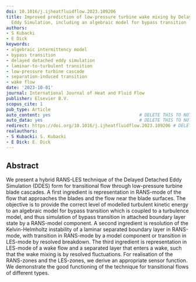 ```yaml
---
doi: 10.1016/j.ijheatfluidflow.2023.109206
title: Improved prediction of low-pressure turbine wake mixing by Delayed Detached
  Eddy Simulation, including an algebraic model for bypass transition
authors:
- S Kubacki
- E Dick
keywords:
- algebraic intermittency model
- bypass transition
- delayed detached eddy simulation
- laminar-to-turbulent transition
- low-pressure turbine cascade
- separation-induced transition
- wake flow
date: '2023-10-01'
journal: International Journal of Heat and Fluid Flow
publisher: Elsevier B.V.
scopus_cite: 1
pub_type: Article
auto_content: yes                                  # DELETE THIS TO NOT AUTO GENERATE CONTENT
auto_data: yes                                     # DELETE THIS TO NOT AUTO GENERATE METADATA
redirect: https://doi.org/10.1016/j.ijheatfluidflow.2023.109206 # DELETE THIS TO NOT REDIRECT
realauthors:
- S Kubacki: S. Kubacki
- E Dick: E. Dick
---
```



## Abstract
We present a hybrid RANS-LES technique of the Delayed Detached Eddy Simulation (DDES) form for transitional flow through low-pressure turbine blade cascades. A first ingredient is representation in RANS-mode of the flow that approaches the blades and the flow near the blade surfaces. The objective is to provide the correct level of modelled turbulent kinetic energy to an algebraic model for bypass transition which is coupled to a turbulence model, and thus simulation of bypass transition in attached boundary layer state by a RANS-model component. A second ingredient is resolution of the Kelvin-Helmholtz instability of a laminar separated boundary layer in RANS-mode, with transition in RANS-mode by a model component or transition in LES-mode by resolved breakdown. The third ingredient is representation in LES-mode of a wake flow and a separated layer that enters a wake, such that the wake mixing is by resolved fluctuations. For realisation of the RANS-zones and the LES-zones, we derive an appropriate sensor function. We demonstrate the good functioning of the technique for transitional flows of different types.
